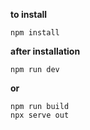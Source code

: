 **to install**
```
npm install
```

**after installation**


```
npm run dev
```

**or**
```
npm run build
npx serve out
```